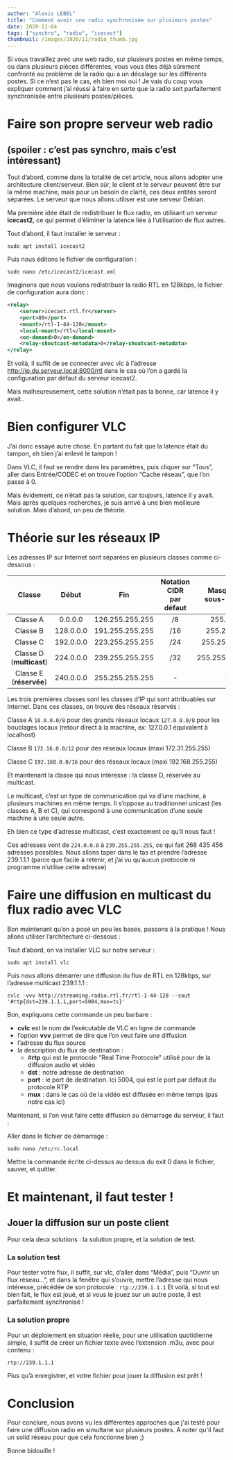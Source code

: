```yaml
---
author: "Alexis LEBEL"
title: "Comment avoir une radio synchronisée sur plusieurs postes"
date: 2020-11-04
tags: ["synchro", "radio", "icecast"]
thumbnail: /images/2020/11/radio_thumb.jpg
---
```


Si vous travaillez avec une web radio, sur plusieurs postes en même temps, ou dans plusieurs pièces différentes, vous vous êtes déjà sûrement confronté au problème de la radio qui a un décalage sur les différents postes. Si ce n’est pas le cas, eh bien moi oui ! Je vais du coup vous expliquer comment j’ai réussi à faire en sorte que la radio soit parfaitement synchronisée entre plusieurs postes/pièces.

# Faire son propre serveur web radio 

(spoiler : c’est pas synchro, mais c’est intéressant)
---

Tout d’abord, comme dans la totalité de cet article, nous allons adopter une architecture client/serveur. Bien sûr, le client et le serveur peuvent être sur la même machine, mais pour un besoin de clarté, ces deux entités seront séparées. Le serveur que nous allons utiliser est une serveur Debian.

Ma première idée était de redistribuer le flux radio, en utilisant un serveur **icecast2**, ce qui permet d’éliminer la latence liée à l’utilisation de flux autres.

Tout d’abord, il faut installer le serveur :

`sudo apt install icecast2`

Puis nous éditons le fichier de configuration :

`sudo nano /etc/icecast2/icecast.xml`

Imaginons que nous voulons redistribuer la radio RTL en 128kbps, le fichier de configuration aura donc :

```xml
<relay>
    <server>icecast.rtl.fr</server>
    <port>80</port>
    <mount>/rtl-1-44-128</mount>
    <local-mount>/rtl</local-mount>
    <on-demand>0</on-demand>
    <relay-shoutcast-metadata>0</relay-shoutcast-metadata>
</relay>
```

Et voilà, il suffit de se connecter avec vlc à l’adresse http://ip.du.serveur.local:8000/rtl dans le cas où l’on a gardé la configuration par défaut du serveur icecast2.

Mais malheureusement, cette solution n’était pas la bonne, car latence il y avait..

# Bien configurer VLC

J’ai donc essayé autre chose. En partant du fait que la latence était du tampon, eh bien j’ai enlevé le tampon !

Dans VLC, il faut se rendre dans les paramètres, puis cliquer sur “Tous”, aller dans Entrée/CODEC et on trouve l’option “Cache réseau”, que l’on passe à 0.

Mais évidement, ce n’était pas la solution, car toujours, latence il y avait. Mais après quelques recherches, je suis arrivé à une bien meilleure solution. Mais d’abord, un peu de théorie.

# Théorie sur les réseaux IP

Les adresses IP sur Internet sont séparées en plusieurs classes comme ci-dessous :

|          Classe          |   Début   |       Fin       | Notation CIDR par défaut | Masque de sous-réseau |
| :----------------------: | :-------: | :-------------: | :----------------------: | :-------------------: |
|         Classe A         |  0.0.0.0  | 126.255.255.255 |            /8            |       255.0.0.0       |
|         Classe B         | 128.0.0.0 | 191.255.255.255 |           /16            |      255.255.0.0      |
|         Classe C         | 192.0.0.0 | 223.255.255.255 |           /24            |     255.255.255.0     |
| Classe D (**multicast**) | 224.0.0.0 | 239.255.255.255 |           /32            |    255.255.255.255    |
| Classe E (**réservée**)  | 240.0.0.0 | 255.255.255.255 |            -             |           -           |

Les trois premières classes sont les classes d’IP qui sont attribuables sur Internet. Dans ces classes, on trouve des réseaux réservés :

Classe A
```10.0.0.0/8``` pour des grands réseaux locaux
```127.0.0.0/8``` pour les bouclages locaux (retour direct à la machine, ex: 127.0.0.1 équivalent à localhost)

Classe B
```172.16.0.0/12``` pour des réseaux locaux (maxi 172.31.255.255)

Classe C
```192.168.0.0/16``` pour des réseaux locaux (maxi 192.168.255.255)

Et maintenant la classe qui nous intéresse : la classe D, réservée au multicast.

Le multicast, c’est un type de communication qui va d’une machine, à plusieurs machines en même temps. Il s’oppose au traditionnel unicast (les classes A, B et C), qui correspond à une communication d’une seule machine à une seule autre.

Eh bien ce type d’adresse multicast, c’est exactement ce qu’il nous faut !

Ces adresses vont de ```224.0.0.0``` à ```239.255.255.255```, ce qui fait 268 435 456 adresses possibles. Nous allons taper dans le tas et prendre l’adresse 239.1.1.1 (parce que facile à retenir, et j’ai vu qu’aucun protocole ni programme n’utilise cette adresse)

# Faire une diffusion en multicast du flux radio avec VLC
Bon maintenant qu’on a posé un peu les bases, passons à la pratique ! Nous allons utiliser l’architecture ci-dessous :

Tout d’abord, on va installer VLC sur notre serveur :

```sudo apt install vlc```

Puis nous allons démarrer une diffusion du flux de RTL en 128kbps, sur l’adresse multicast 239.1.1.1 :

```cvlc -vvv http://streaming.radio.rtl.fr/rtl-1-44-128 --sout '#rtp{dst=239.1.1.1,port=5004,mux=ts}'```

Bon, expliquons cette commande un peu barbare :

- **cvlc** est le nom de l’exécutable de VLC en ligne de commande
- l’option **vvv** permet de dire que l’on veut faire une diffusion
- l’adresse du flux source
- la description du flux de destination :
    - #**rtp** qui est le protocole "Real Time Protocole" utilisé pour de la diffusion audio et vidéo
    - **dst** : notre adresse de destination
    - **port** : le port de destination. Ici 5004, qui est le port par défaut du protocole RTP
    - **mux** : dans le cas où de la vidéo est diffusée en même temps (pas notre cas ici)

Maintenant, si l’on veut faire cette diffusion au démarrage du serveur, il faut :

Aller dans le fichier de démarrage :

```sudo nano /etc/rc.local```

Mettre la commande écrite ci-dessus au dessus du exit 0 dans le fichier, sauver, et quitter.

# Et maintenant, il faut tester !

## Jouer la diffusion sur un poste client

Pour cela deux solutions : la solution propre, et la solution de test.

### La solution test
Pour tester votre flux, il suffit, sur vlc, d’aller dans “Média”, puis “Ouvrir un flux réseau…”, et dans la fenêtre qui s’ouvre, mettre l’adresse qui nous intéresse, précédée de son protocole : ```rtp://239.1.1.1``` Et voilà, si tout est bien fait, le flux est joué, et si vous le jouez sur un autre poste, il est parfaitement synchronisé !

### La solution propre
Pour un déploiement en situation réelle, pour une utilisation quotidienne simple, il suffit de créer un fichier texte avec l’extension .m3u, avec pour contenu :

```rtp://239.1.1.1```

Plus qu’à enregistrer, et votre fichier pour jouer la diffusion est prêt !

# Conclusion

Pour conclure, nous avons vu les différentes approches que j'ai testé pour faire une diffusion radio en simultané sur plusieurs postes. A noter qu'il faut un solid réseau pour que cela fonctionne bien ;)

Bonne bidouille !
